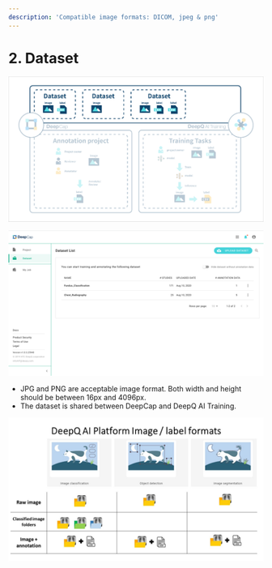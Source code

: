```yaml
---
description: 'Compatible image formats: DICOM, jpeg & png'
---
```


# 2. Dataset

![](../.gitbook/assets/1-2.1-300006.png)

![Dataset overview](<../.gitbook/assets/dataset overview.png>)

* JPG and PNG are acceptable image format. Both width and height should be between 16px and 4096px.
* The dataset is shared between DeepCap and DeepQ AI Training.

![](../.gitbook/assets/cat.jpg)
